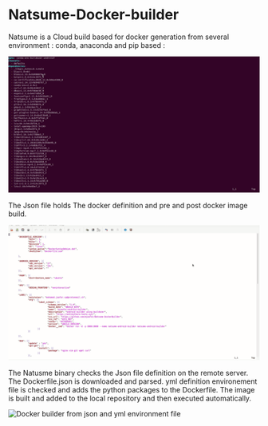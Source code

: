 # Natsume-Docker-builder
Natsume is a Cloud build based for docker generation from several environment : conda, anaconda and pip based :

![Docker builder from json and yml environment file ](environmentyml.gif)

The Json file holds The docker definition and pre and post docker image build.

![Json environment file](json.gif)

The Natusme binary checks the Json file definition on the remote server. The Dockerfile.json is downloaded and parsed. yml definition environement file is checked and adds the python packages to the Dockerfile.
The image is built and added to the local repository and then executed automatically.

![Docker builder from json and yml environment file ](out.gif)
